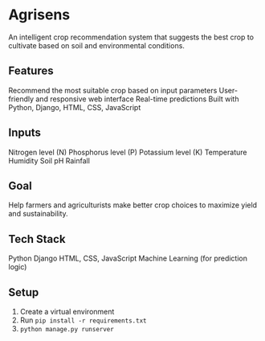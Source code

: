 # Agrisens 
An intelligent crop recommendation system that suggests the best crop to cultivate based on soil and environmental conditions.

## Features
Recommend the most suitable crop based on input parameters
User-friendly and responsive web interface
Real-time predictions
Built with Python, Django, HTML, CSS, JavaScript

## Inputs
Nitrogen level (N)
Phosphorus level (P)
Potassium level (K)
Temperature
Humidity
Soil pH
Rainfall

## Goal
Help farmers and agriculturists make better crop choices to maximize yield and sustainability.

## Tech Stack
Python
Django
HTML, CSS, JavaScript
Machine Learning (for prediction logic)

## Setup
1. Create a virtual environment
2. Run `pip install -r requirements.txt`
3. `python manage.py runserver`
